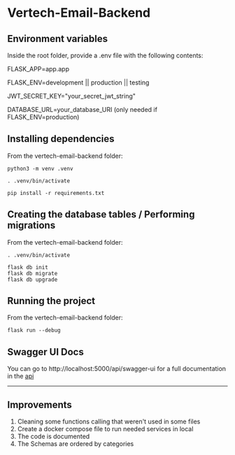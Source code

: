 # Vertech-Email-Backend

## Environment variables

Inside the root folder, provide a .env file with the following contents:

FLASK_APP=app.app

FLASK_ENV=development || production || testing

JWT_SECRET_KEY="your_secret_jwt_string"

DATABASE_URL=your_database_URI (only needed if FLASK_ENV=production)

## Installing dependencies

From the vertech-email-backend folder:

    python3 -m venv .venv

    . .venv/bin/activate

    pip install -r requirements.txt

## Creating the database tables / Performing migrations

From the vertech-email-backend folder:

    . .venv/bin/activate

    flask db init
    flask db migrate
    flask db upgrade

## Running the project

From the vertech-email-backend folder:

    flask run --debug
  
## Swagger UI Docs

You can go to http://localhost:5000/api/swagger-ui for a full documentation in the [api](https://imgur.com/WJrg1F4)

---

## Improvements

1. Cleaning some functions calling that weren't used in some files
2. Create a docker compose file to run needed services in local
3. The code is documented
4. The Schemas are ordered by categories
